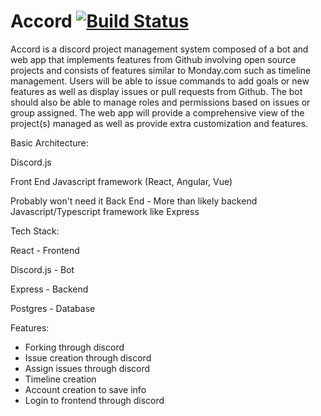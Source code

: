 # Accord [![Build Status](https://app.travis-ci.com/NoahGori/Accord.svg?branch=main)](https://app.travis-ci.com/NoahGori/Accord)

Accord is a discord project management system composed of a bot and web app that implements features from Github involving open source projects and consists of features similar to Monday.com such as timeline management. Users will be able to issue commands to add goals or new features as well as display issues or pull requests from Github. The bot should also be able to manage roles and permissions based on issues or group assigned. The web app will provide a comprehensive view of the project(s) managed as well as provide extra customization and features.

Basic Architecture:
	
Discord.js
	
Front End Javascript framework (React, Angular, Vue)
	
Probably won't need it Back End - More than likely backend Javascript/Typescript framework like Express



Tech Stack:

React - Frontend

Discord.js - Bot

Express - Backend

Postgres - Database

Features:
- Forking through discord
- Issue creation through discord
- Assign issues through discord
- Timeline creation
- Account creation to save info
- Login to frontend through discord

